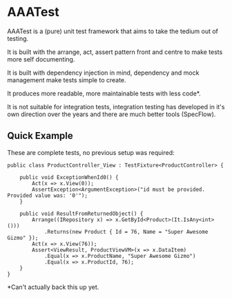AAATest
========

AAATest is a (pure) unit test framework that aims to take the tedium out of testing.

It is built with the arrange, act, assert pattern front and centre to make tests more self documenting.

It is built with dependency injection in mind, dependency and mock management make tests simple to create.

It produces more readable, more maintainable tests with less code*.

It is not suitable for integration tests, integration testing has developed in it's own direction over the years and there are much better tools (SpecFlow).


Quick Example
-------------

These are complete tests, no previous setup was required:

    public class ProductController_View : TestFixture<ProductController> {

        public void ExceptionWhenId0() {
            Act(x => x.View(0));
            AssertException<ArgumentException>("id must be provided. Provided value was: '0'");
        }

        public void ResultFromReturnedObject() {
            Arrange((IRepository x) => x.GetById<Product>(It.IsAny<int>()))
                .Returns(new Product { Id = 76, Name = "Super Awesome Gizmo" });
            Act(x => x.View(76));
            Assert<ViewResult, ProductViewVM>(x => x.DataItem)
                .Equal(x => x.ProductName, "Super Awesome Gizmo")
                .Equal(x => x.ProductId, 76);
        }
    }






*Can't actually back this up yet.


